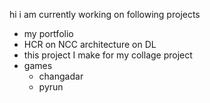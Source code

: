 hi i am currently working on following projects
- my portfolio
- HCR on NCC architecture on DL
- this project I make for my collage project
- games
    - changadar
    - pyrun
